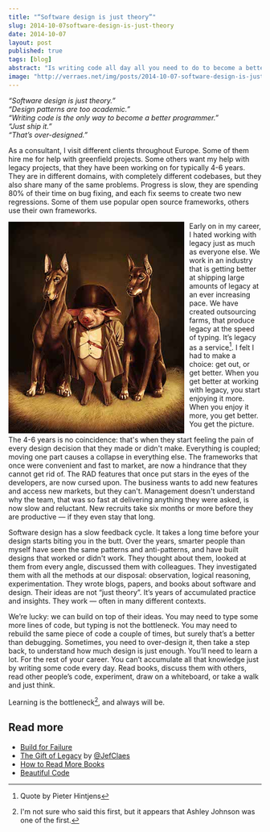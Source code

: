 ```yaml
---
title: "“Software design is just theory”"
slug: 2014-10-07software-design-is-just-theory
date: 2014-10-07
layout: post
published: true
tags: [blog]
abstract: "Is writing code all day all you need to do to become a better programmer?"
image: "http://verraes.net/img/posts/2014-10-07-software-design-is-just-theory/animal_farm_large.jpg"
---
```


<!-- image http://www.deviantart.com/art/Animal-farm-234426211 -->

*“Software design is just theory.”*<br>
*“Design patterns are too academic.”*<br>
*“Writing code is the only way to become a better programmer.”*<br>
*“Just ship it.”*<br>
*“That’s over-designed.”*


As a consultant, I visit different clients throughout Europe. Some of them hire me for help with greenfield projects. Some others want my help with legacy projects, that they have been working on for typically 4-6 years. They are in different domains, with completely different codebases, but they also share many of the same problems. Progress is slow, they are spending 80% of their time on bug fixing, and each fix seems to create two new regressions. Some of them use popular open source frameworks, others use their own frameworks.

<img style="float:left;margin-right: 10px"  src="/img/posts/2014-10-07-software-design-is-just-theory/animal_farm_small.jpg" alt="animal farm by amanda jackson">

Early on in my career, I hated working with legacy just as much as everyone else. We work in an industry that is getting better at shipping large amounts of legacy at an ever increasing pace. We have created outsourcing farms, that produce legacy at the speed of typing. It’s legacy as a service[^1]. I felt I had to make a choice: get out, or get better. When you get better at working with legacy, you start enjoying it more. When you enjoy it more, you get better. You get the picture.

The 4-6 years is no coincidence: that's when they start feeling the pain of every design decision that they made or didn't make. Everything is coupled; moving one part causes a collapse in everything else. The frameworks that once were convenient and fast to market, are now a hindrance that they cannot get rid of. The RAD features that once put stars in the eyes of the developers, are now cursed upon. The business wants to add new features and access new markets, but they can't. Management doesn't understand why the team, that was so fast at delivering anything they were asked, is now slow and reluctant. New recruits take six months or more before they are productive — if they even stay that long.

Software design has a slow feedback cycle. It takes a long time before your design starts biting you in the butt. Over the years, smarter people than myself have seen the same patterns and anti-patterns, and have built designs that worked or didn't work. They thought about them, looked at them from every angle, discussed them with colleagues. They investigated them with all the methods at our disposal: observation, logical reasoning, experimentation. They wrote blogs, papers, and books about software and design. Their ideas are not “just theory”. It’s years of accumulated practice and insights. They work — often in many different contexts.

We’re lucky: we can build on top of their ideas. You may need to type some more lines of code, but typing is not the bottleneck. You may need to rebuild the same piece of code a couple of times, but surely that’s a better than debugging. Sometimes, you need to over-design it, then take a step back, to understand how much design is just enough. You’ll need to learn a lot. For the rest of your career. You can’t accumulate all that knowledge just by writing some code every day. Read books, discuss them with others, read other people’s code, experiment, draw on  a whiteboard, or take a walk and just think.

Learning is the bottleneck[^2], and always will be.



[^1]: Quote by Pieter Hintjens
[^2]: I'm not sure who said this first, but it appears that Ashley Johnson was one of the first.


## Read more

- [Build for Failure](/2014/01/build-for-failure/)
- [The Gift of Legacy](http://www.jefclaes.be/2011/10/gift-of-legacy.html) by [@JefClaes](https://twitter.com/JefClaes)
- [How to Read More Books](/2012/12/how-to-read-more-books/)
- [Beautiful Code](/2011/04/beautiful-code/)
